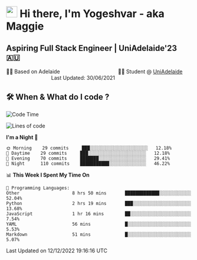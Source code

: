 <h1><img src="https://emojis.slackmojis.com/emojis/images/1531849430/4246/blob-sunglasses.gif?1531849430" width="30"/> Hi there, I'm Yogeshvar - aka Maggie</h1>

## Aspiring Full Stack Engineer | UniAdelaide'23 🇦🇺  
🏂🏻  Based on Adelaide &nbsp;&nbsp;&nbsp;&nbsp;&nbsp;&nbsp;&nbsp;&nbsp;&nbsp;&nbsp;&nbsp;&nbsp;&nbsp;&nbsp;&nbsp;&nbsp;&nbsp;&nbsp;&nbsp;&nbsp;&nbsp;&nbsp;&nbsp;&nbsp;&nbsp;&nbsp;&nbsp;&nbsp;&nbsp;&nbsp;&nbsp;&nbsp;&nbsp;&nbsp;&nbsp;&nbsp;&nbsp;&nbsp;&nbsp;👨‍💻 Student @ [UniAdelaide](https://www.adelaide.edu.au)   &nbsp;&nbsp;&nbsp;&nbsp;&nbsp;&nbsp;&nbsp;&nbsp;&nbsp;&nbsp;&nbsp;&nbsp;&nbsp;&nbsp;&nbsp;&nbsp;&nbsp;&nbsp;&nbsp;&nbsp;&nbsp;&nbsp;&nbsp;&nbsp;&nbsp;&nbsp;&nbsp;&nbsp;&nbsp;&nbsp;&nbsp;Last Updated: 30/06/2021

## 🛠 When & What do I code ?  

<!--START_SECTION:waka-->
![Code Time](http://img.shields.io/badge/Code%20Time-1%2C872%20hrs%203%20mins-blue)

![Lines of code](https://img.shields.io/badge/From%20Hello%20World%20I%27ve%20Written-2%20Million%20lines%20of%20code-blue)

**I'm a Night 🦉** 

```text
🌞 Morning    29 commits     ███░░░░░░░░░░░░░░░░░░░░░░   12.18% 
🌆 Daytime    29 commits     ███░░░░░░░░░░░░░░░░░░░░░░   12.18% 
🌃 Evening    70 commits     ███████░░░░░░░░░░░░░░░░░░   29.41% 
🌙 Night      110 commits    ███████████░░░░░░░░░░░░░░   46.22%

```


📊 **This Week I Spent My Time On** 

```text
💬 Programming Languages: 
Other                    8 hrs 50 mins       █████████████░░░░░░░░░░░░   52.04% 
Python                   2 hrs 19 mins       ███░░░░░░░░░░░░░░░░░░░░░░   13.68% 
JavaScript               1 hr 16 mins        ██░░░░░░░░░░░░░░░░░░░░░░░   7.54% 
YAML                     56 mins             █░░░░░░░░░░░░░░░░░░░░░░░░   5.53% 
Markdown                 51 mins             █░░░░░░░░░░░░░░░░░░░░░░░░   5.07%

```


 Last Updated on 12/12/2022 19:16:16 UTC
<!--END_SECTION:waka-->
